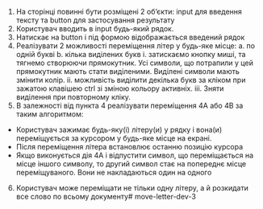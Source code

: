 1. На сторінці повинні бути розміщені 2 об‘єкти: input для
введення тексту та button для застосування результату
2. Користувач вводить в input будь-який рядок.
3. Натискає на button і під формою відображається введений
рядок
4. Реалізувати 2 можливості переміщення літер у будь-яке місце:
    a. по одній букві
    b. кілька виділених букв
	i.
	    затискаємо кнопку миші, та тягнемо створюючи
	    прямокутник. Усі символи, що потрапили у цей
	    прямокутник мають стати виділеними. Виділені
	    символи мають змінити колір.
	ii.
	    можливість виділити декілька букв за кліком при
	    зажатою клавішею ctrl зі зміною кольору активніх.
	iii.
	    Зняти виділення при повторному кліку.
5. В залежності від пункта 4 реалізувати переміщення 4A або 4B
за таким алгоритмом:
- Користувач зажимає будь-яку(і) літеру(и) у рядку і вона(и)
переміщується за курсором у будь-яке місце на екрані.
- Після переміщення літера встановлює останню позицію
курсора
- Якщо виконується дія 4А і відпустити символ, що
переміщається на місце іншого символу, то другий
символ стає на попереднє місце переміщуваного. Вони
не накладаються один на одного
6. Користувач може переміщати не тільки одну літеру, а й
розкидати все слово по всьому документу# move-letter-dev-3
